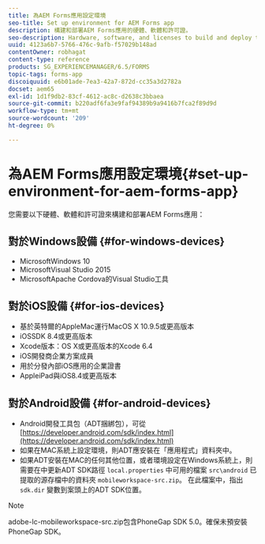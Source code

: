 ```yaml
---
title: 為AEM Forms應用設定環境
seo-title: Set up environment for AEM Forms app
description: 構建和部署AEM Forms應用的硬體、軟體和許可證。
seo-description: Hardware, software, and licenses to build and deploy the AEM Forms app.
uuid: 4123a6b7-5766-476c-9afb-f57029b148ad
contentOwner: robhagat
content-type: reference
products: SG_EXPERIENCEMANAGER/6.5/FORMS
topic-tags: forms-app
discoiquuid: e6b01ade-7ea3-42a7-872d-cc35a3d2782a
docset: aem65
exl-id: 1d1f9db2-83cf-4612-ac8c-d2638c3bbaea
source-git-commit: b220adf6fa3e9faf94389b9a9416b7fca2f89d9d
workflow-type: tm+mt
source-wordcount: '209'
ht-degree: 0%

---
```


# 為AEM Forms應用設定環境{#set-up-environment-for-aem-forms-app}

您需要以下硬體、軟體和許可證來構建和部署AEM Forms應用：

## 對於Windows設備 {#for-windows-devices}

* MicrosoftWindows 10
* MicrosoftVisual Studio 2015
* MicrosoftApache Cordova的Visual Studio工具

## 對於iOS設備 {#for-ios-devices}

* 基於英特爾的AppleMac運行MacOS X 10.9.5或更高版本
* iOSSDK 8.4或更高版本
* Xcode版本：OS X或更高版本的Xcode 6.4
* iOS開發商企業方案成員
* 用於分發內部iOS應用的企業證書
* AppleiPad與iOS8.4或更高版本

## 對於Android設備 {#for-android-devices}

* Android開發工具包（ADT捆綁包），可從 [https://developer.android.com/sdk/index.html](https://developer.android.com/sdk/index.html)
* 如果在MAC系統上設定環境，則ADT應安裝在「應用程式」資料夾中。
* 如果ADT安裝在MAC的任何其他位置，或者環境設定在Windows系統上，則需要在中更新ADT SDK路徑 `local.properties` 中可用的檔案 `src\android` 已提取的源存檔中的資料夾 `mobileworkspace-src.zip`。 在此檔案中，指出 `sdk.dir` 變數到案頭上的ADT SDK位置。

>[!NOTE]
>
>adobe-lc-mobileworkspace-src.zip包含PhoneGap SDK 5.0。確保未預安裝PhoneGap SDK。
